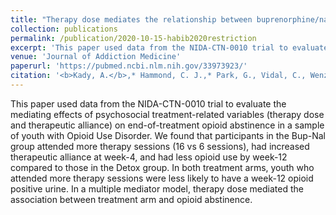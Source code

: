 ```yaml
---
title: "Therapy dose mediates the relationship between buprenorphine/naloxone and opioid treatment outcomes in youth receiving medication for opioid use disorder treatment"
collection: publications
permalink: /publication/2020-10-15-habib2020restriction
excerpt: 'This paper used data from the NIDA-CTN-0010 trial to evaluate the mediating effects of psychosocial treatment-related variables (therapy dose and therapeutic alliance) on end-of-treatment opioid abstinence in a sample of youth with Opioid Use Disorder. We found that participants in the Bup-Nal group attended more therapy sessions (16 vs 6 sessions), had increased therapeutic alliance at week-4, and had less opioid use by week-12 compared to those in the Detox group. In both treatment arms, youth who attended more therapy sessions were less likely to have a week-12 opioid positive urine. In a multiple mediator model, therapy dose mediated the association between treatment arm and opioid abstinence.'
venue: 'Journal of Addiction Medicine'
paperurl: 'https://pubmed.ncbi.nlm.nih.gov/33973923/'
citation: '<b>Kady, A.</b>,* Hammond, C. J.,* Park, G., Vidal, C., Wenzel, K., & Fishman, M. (2022). Therapy Dose Mediates the Relationship Between Buprenorphine/Naloxone and Opioid Treatment Outcomes in Youth Receiving Medication for Opioid Use Disorder Treatment. Journal of addiction medicine, 16(2), e97–e104. https://doi.org/10.1097/ADM.0000000000000861'
---
```

This paper used data from the NIDA-CTN-0010 trial to evaluate the mediating effects of psychosocial treatment-related variables (therapy dose and therapeutic alliance) on end-of-treatment opioid abstinence in a sample of youth with Opioid Use Disorder. We found that participants in the Bup-Nal group attended more therapy sessions (16 vs 6 sessions), had increased therapeutic alliance at week-4, and had less opioid use by week-12 compared to those in the Detox group. In both treatment arms, youth who attended more therapy sessions were less likely to have a week-12 opioid positive urine. In a multiple mediator model, therapy dose mediated the association between treatment arm and opioid abstinence.
